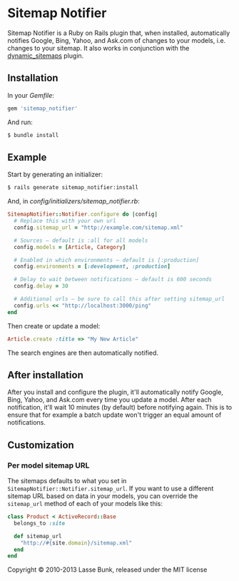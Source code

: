 Sitemap Notifier
================

Sitemap Notifier is a Ruby on Rails plugin that, when installed, automatically notifies Google, Bing, Yahoo, and Ask.com of changes to your models, i.e. changes to your sitemap. It also works in conjunction with the [dynamic_sitemaps](https://github.com/lassebunk/dynamic_sitemaps) plugin.

Installation
------------

In your *Gemfile*:

```ruby
gem 'sitemap_notifier'
```
  
And run:

```bash
$ bundle install
```

Example
-------

Start by generating an initializer:

```bash
$ rails generate sitemap_notifier:install
```

And, in *config/initializers/sitemap_notifier.rb*:

```ruby
SitemapNotifier::Notifier.configure do |config|
  # Replace this with your own url
  config.sitemap_url = "http://example.com/sitemap.xml"

  # Sources – default is :all for all models
  config.models = [Article, Category]

  # Enabled in which environments – default is [:production]
  config.environments = [:development, :production]

  # Delay to wait between notifications – default is 600 seconds
  config.delay = 30

  # Additional urls – be sure to call this after setting sitemap_url
  config.urls << "http://localhost:3000/ping"
end
```

Then create or update a model:

```ruby
Article.create :title => "My New Article"
```

The search engines are then automatically notified.

After installation
------------------

After you install and configure the plugin, it'll automatically notify Google, Bing, Yahoo, and Ask.com every time you update a model. After each notification, it'll wait 10 minutes (by default) before notifying again. This is to ensure that for example a batch update won't trigger an equal amount of notifications.

Customization
-------------

### Per model sitemap URL

The sitemaps defaults to what you set in `SitemapNotifier::Notifier.sitemap_url`. If you want to use a different sitemap URL based on data in your models, you can override the `sitemap_url` method of each of your models like this:

```ruby
class Product < ActiveRecord::Base
  belongs_to :site

  def sitemap_url
    "http://#{site.domain}/sitemap.xml"
  end
end
```

Copyright &copy; 2010-2013 Lasse Bunk, released under the MIT license
